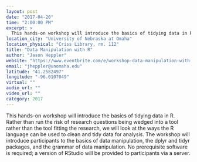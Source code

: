 ```yaml
---
layout: post
date: "2017-04-20"
time: "2:00:00 PM"
excerpt: >
  This hands-on workshop will introduce the basics of tidying data in R. Rather than run the risk of research questions being wedged into a ...
location_city: "University of Nebraska at Omaha"
location_physical: "Criss Library, rm. 112"
title: "Data Manipulation with R"
author: "Jason Heppler"
website: "https://www.eventbrite.com/e/workshop-data-manipulation-with-r-tickets-33012635682"
email: "jheppler@unomaha.edu"
latitude: "41.2582497"
longitude: "-96.0107049"
virtual: ""
audio_url: ""
video_url: ""
category: 2017
---
```


This hands-on workshop will introduce the basics of tidying data in R. Rather than run the risk of research questions being wedged into a tool rather than the tool fitting the research, we will look at the ways the R language can be used to clean and tidy data for analysis. The workshop will introduce participants to the basics of data manipulation, the dplyr and tidyr packages, and the grammar of data manipulation. No prerequisite software is required; a version of RStudio will be provided to participants via a server. 
